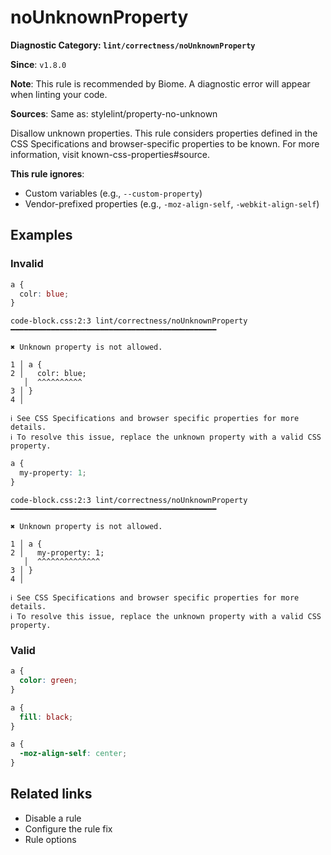 # noUnknownProperty

**Diagnostic Category: `lint/correctness/noUnknownProperty`**

**Since**: `v1.8.0`

**Note**: This rule is recommended by Biome. A diagnostic error will appear when linting your code.

**Sources**: Same as: stylelint/property-no-unknown

Disallow unknown properties. This rule considers properties defined in the CSS Specifications and browser-specific properties to be known. For more information, visit known-css-properties#source.

**This rule ignores**:
- Custom variables (e.g., `--custom-property`)
- Vendor-prefixed properties (e.g., `-moz-align-self`, `-webkit-align-self`)

## Examples

### Invalid

```css
a {
  colr: blue;
}
```
```
code-block.css:2:3 lint/correctness/noUnknownProperty ━━━━━━━━━━━━━━━━━━━━━━━━━━━━━━━━━━━━━━━━━━━━━━

✖ Unknown property is not allowed.

1 │ a {
2 │   colr: blue;
   │  ^^^^^^^^^^
3 │ }
4 │

ℹ See CSS Specifications and browser specific properties for more details.
ℹ To resolve this issue, replace the unknown property with a valid CSS property.
```

```css
a {
  my-property: 1;
}
```
```
code-block.css:2:3 lint/correctness/noUnknownProperty ━━━━━━━━━━━━━━━━━━━━━━━━━━━━━━━━━━━━━━━━━━━━━━

✖ Unknown property is not allowed.

1 │ a {
2 │   my-property: 1;
   │  ^^^^^^^^^^^^^^
3 │ }
4 │

ℹ See CSS Specifications and browser specific properties for more details.
ℹ To resolve this issue, replace the unknown property with a valid CSS property.
```

### Valid

```css
a {
  color: green;
}
```

```css
a {
  fill: black;
}
```

```css
a {
  -moz-align-self: center;
}
```

## Related links

- Disable a rule
- Configure the rule fix
- Rule options